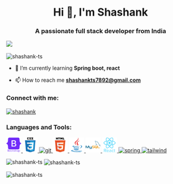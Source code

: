 <h1 align="center">Hi 👋, I'm Shashank</h1>
<h3 align="center">A passionate full stack developer from India</h3>
<img align="right alt="coding" width="400" src="https://media3.giphy.com/media/v1.Y2lkPTc5MGI3NjExZHRyMTNwZGZtY2V4OWw3amFxYmpiMWt1dzVwNTlydHYzcWU2djYwbiZlcD12MV9pbnRlcm5hbF9naWZfYnlfaWQmY3Q9Zw/qgQUggAC3Pfv687qPC/giphy.webp">

<p align="left"> <img src="https://komarev.com/ghpvc/?username=shashank-ts&label=Profile%20views&color=0e75b6&style=flat" alt="shashank-ts" /> </p>

- 🌱 I’m currently learning **Spring boot, react**

- 📫 How to reach me **shashankts7892@gmail.com**

<h3 align="left">Connect with me:</h3>
<p align="left">
<a href="https://linkedin.com/in/Shashank T S" target="blank"><img align="center" src="https://raw.githubusercontent.com/rahuldkjain/github-profile-readme-generator/master/src/images/icons/Social/linked-in-alt.svg" alt="shashank" height="30" width="40" /></a>
</p>

<h3 align="left">Languages and Tools:</h3>
<p align="left"> <a href="https://getbootstrap.com" target="_blank" rel="noreferrer"> <img src="https://raw.githubusercontent.com/devicons/devicon/master/icons/bootstrap/bootstrap-plain-wordmark.svg" alt="bootstrap" width="40" height="40"/> </a> <a href="https://www.w3schools.com/css/" target="_blank" rel="noreferrer"> <img src="https://raw.githubusercontent.com/devicons/devicon/master/icons/css3/css3-original-wordmark.svg" alt="css3" width="40" height="40"/> </a> <a href="https://git-scm.com/" target="_blank" rel="noreferrer"> <img src="https://www.vectorlogo.zone/logos/git-scm/git-scm-icon.svg" alt="git" width="40" height="40"/> </a> <a href="https://www.w3.org/html/" target="_blank" rel="noreferrer"> <img src="https://raw.githubusercontent.com/devicons/devicon/master/icons/html5/html5-original-wordmark.svg" alt="html5" width="40" height="40"/> </a> <a href="https://www.java.com" target="_blank" rel="noreferrer"> <img src="https://raw.githubusercontent.com/devicons/devicon/master/icons/java/java-original.svg" alt="java" width="40" height="40"/> </a> <a href="https://www.mysql.com/" target="_blank" rel="noreferrer"> <img src="https://raw.githubusercontent.com/devicons/devicon/master/icons/mysql/mysql-original-wordmark.svg" alt="mysql" width="40" height="40"/> </a> <a href="https://reactjs.org/" target="_blank" rel="noreferrer"> <img src="https://raw.githubusercontent.com/devicons/devicon/master/icons/react/react-original-wordmark.svg" alt="react" width="40" height="40"/> </a> <a href="https://spring.io/" target="_blank" rel="noreferrer"> <img src="https://www.vectorlogo.zone/logos/springio/springio-icon.svg" alt="spring" width="40" height="40"/> </a> <a href="https://tailwindcss.com/" target="_blank" rel="noreferrer"> <img src="https://www.vectorlogo.zone/logos/tailwindcss/tailwindcss-icon.svg" alt="tailwind" width="40" height="40"/> </a> </p>

<p><img align="left" src="https://github-readme-stats.vercel.app/api/top-langs?username=shashank-ts&show_icons=true&locale=en&layout=compact" alt="shashank-ts" /></p>

<p>&nbsp;<img align="center" src="https://github-readme-stats.vercel.app/api?username=shashank-ts&show_icons=true&locale=en" alt="shashank-ts" /></p>

<p><img align="center" src="https://github-readme-streak-stats.herokuapp.com/?user=shashank-ts&" alt="shashank-ts" /></p>
